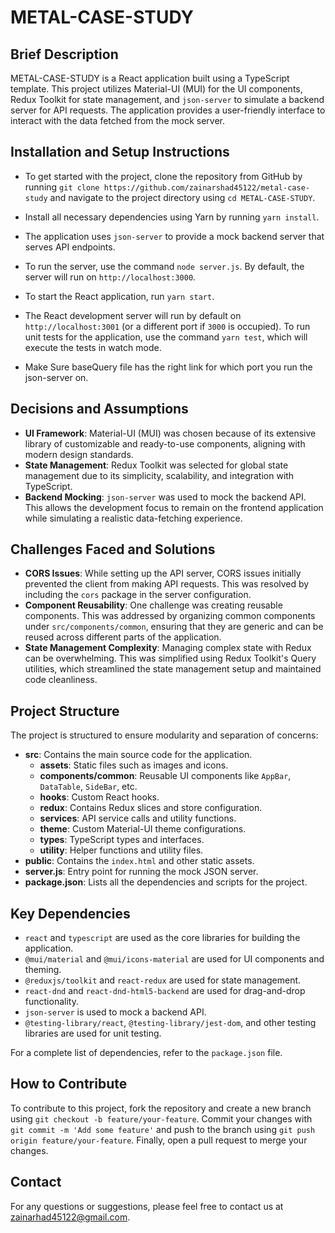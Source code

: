 # METAL-CASE-STUDY

## Brief Description

METAL-CASE-STUDY is a React application built using a TypeScript template. This project utilizes Material-UI (MUI) for the UI components, Redux Toolkit for state management, and `json-server` to simulate a backend server for API requests. The application provides a user-friendly interface to interact with the data fetched from the mock server.

## Installation and Setup Instructions

- To get started with the project, clone the repository from GitHub by running `git clone https://github.com/zainarshad45122/metal-case-study` and navigate to the project directory using `cd METAL-CASE-STUDY`. 

- Install all necessary dependencies using Yarn by running `yarn install`. 

- The application uses `json-server` to provide a mock backend server that serves API endpoints. 

- To run the server, use the command `node server.js`. By default, the server will run on `http://localhost:3000`.

- To start the React application, run `yarn start`. 

- The React development server will run by default on `http://localhost:3001` (or a different port if `3000` is occupied). To run unit tests for the application, use the command `yarn test`, which will execute the tests in watch mode.

- Make Sure baseQuery file has the right link for which port you run the json-server on. 

## Decisions and Assumptions

- **UI Framework**: Material-UI (MUI) was chosen because of its extensive library of customizable and ready-to-use components, aligning with modern design standards.
- **State Management**: Redux Toolkit was selected for global state management due to its simplicity, scalability, and integration with TypeScript.
- **Backend Mocking**: `json-server` was used to mock the backend API. This allows the development focus to remain on the frontend application while simulating a realistic data-fetching experience.

## Challenges Faced and Solutions

- **CORS Issues**: While setting up the API server, CORS issues initially prevented the client from making API requests. This was resolved by including the `cors` package in the server configuration.
- **Component Reusability**: One challenge was creating reusable components. This was addressed by organizing common components under `src/components/common`, ensuring that they are generic and can be reused across different parts of the application.
- **State Management Complexity**: Managing complex state with Redux can be overwhelming. This was simplified using Redux Toolkit's Query  utilities, which streamlined the state management setup and maintained code cleanliness.

## Project Structure

The project is structured to ensure modularity and separation of concerns:

- **src**: Contains the main source code for the application.
  - **assets**: Static files such as images and icons.
  - **components/common**: Reusable UI components like `AppBar`, `DataTable`, `SideBar`, etc.
  - **hooks**: Custom React hooks.
  - **redux**: Contains Redux slices and store configuration.
  - **services**: API service calls and utility functions.
  - **theme**: Custom Material-UI theme configurations.
  - **types**: TypeScript types and interfaces.
  - **utility**: Helper functions and utility files.
- **public**: Contains the `index.html` and other static assets.
- **server.js**: Entry point for running the mock JSON server.
- **package.json**: Lists all the dependencies and scripts for the project.

## Key Dependencies

- `react` and `typescript` are used as the core libraries for building the application.
- `@mui/material` and `@mui/icons-material` are used for UI components and theming.
- `@reduxjs/toolkit` and `react-redux` are used for state management.
- `react-dnd` and `react-dnd-html5-backend` are used for drag-and-drop functionality.
- `json-server` is used to mock a backend API.
- `@testing-library/react`, `@testing-library/jest-dom`, and other testing libraries are used for unit testing.

For a complete list of dependencies, refer to the `package.json` file.

## How to Contribute

To contribute to this project, fork the repository and create a new branch using `git checkout -b feature/your-feature`. Commit your changes with `git commit -m 'Add some feature'` and push to the branch using `git push origin feature/your-feature`. Finally, open a pull request to merge your changes.

## Contact

For any questions or suggestions, please feel free to contact us at zainarhad45122@gmail.com.
